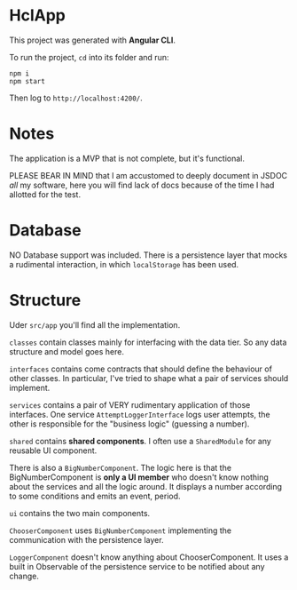 # HclApp

This project was generated with **Angular CLI**.

To run the project, `cd` into its folder and run:

```
npm i
npm start
```

Then log to  `http://localhost:4200/`.

# Notes

The application is a MVP that is not complete, but it's functional. 

PLEASE BEAR IN MIND that I am accustomed to deeply document in JSDOC *all*
my software, here you will find lack of docs because of the time I had allotted
for the test.

# Database

NO Database support was included. There is a persistence layer that mocks a
rudimental interaction, in which `localStorage` has been used.

# Structure 

Uder `src/app` you'll find all the implementation.

`classes` contain classes mainly for interfacing with the data tier. So any
data structure and model goes here.

`interfaces` contains come contracts that should define the behaviour of other
classes. In particular, I've tried to shape what a pair of services should
implement.

`services` contains a pair of VERY rudimentary application of those interfaces.
One service `AttemptLoggerInterface` logs user attempts, the other is responsible
for the "business logic" (guessing a number).

`shared` contains **shared components**. I often use a `SharedModule` for any
reusable UI component.

There is also a `BigNumberComponent`. The logic here is that the BigNumberComponent
is **only a UI member** who doesn't know nothing about the services and all the
logic around.
It displays a number according to some conditions and emits an event, period.

`ui` contains the two main components.

`ChooserComponent` uses `BigNumberComponent` implementing the communication with
the persistence layer.

`LoggerComponent` doesn't know anything about ChooserComponent. It uses a built
in Observable of the persistence service to be notified about any change.
